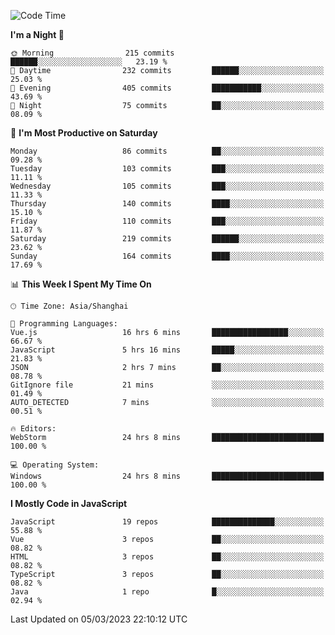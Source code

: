 <!--START_SECTION:waka-->
![Code Time](http://img.shields.io/badge/Code%20Time-2%2C134%20hrs%2031%20mins-blue)

**I'm a Night 🦉** 

```text
🌞 Morning                215 commits         ██████░░░░░░░░░░░░░░░░░░░   23.19 % 
🌆 Daytime                232 commits         ██████░░░░░░░░░░░░░░░░░░░   25.03 % 
🌃 Evening                405 commits         ███████████░░░░░░░░░░░░░░   43.69 % 
🌙 Night                  75 commits          ██░░░░░░░░░░░░░░░░░░░░░░░   08.09 % 
```
📅 **I'm Most Productive on Saturday** 

```text
Monday                   86 commits          ██░░░░░░░░░░░░░░░░░░░░░░░   09.28 % 
Tuesday                  103 commits         ███░░░░░░░░░░░░░░░░░░░░░░   11.11 % 
Wednesday                105 commits         ███░░░░░░░░░░░░░░░░░░░░░░   11.33 % 
Thursday                 140 commits         ████░░░░░░░░░░░░░░░░░░░░░   15.10 % 
Friday                   110 commits         ███░░░░░░░░░░░░░░░░░░░░░░   11.87 % 
Saturday                 219 commits         ██████░░░░░░░░░░░░░░░░░░░   23.62 % 
Sunday                   164 commits         ████░░░░░░░░░░░░░░░░░░░░░   17.69 % 
```


📊 **This Week I Spent My Time On** 

```text
🕑︎ Time Zone: Asia/Shanghai

💬 Programming Languages: 
Vue.js                   16 hrs 6 mins       █████████████████░░░░░░░░   66.67 % 
JavaScript               5 hrs 16 mins       █████░░░░░░░░░░░░░░░░░░░░   21.83 % 
JSON                     2 hrs 7 mins        ██░░░░░░░░░░░░░░░░░░░░░░░   08.78 % 
GitIgnore file           21 mins             ░░░░░░░░░░░░░░░░░░░░░░░░░   01.49 % 
AUTO_DETECTED            7 mins              ░░░░░░░░░░░░░░░░░░░░░░░░░   00.51 % 

🔥 Editors: 
WebStorm                 24 hrs 8 mins       █████████████████████████   100.00 % 

💻 Operating System: 
Windows                  24 hrs 8 mins       █████████████████████████   100.00 % 
```

**I Mostly Code in JavaScript** 

```text
JavaScript               19 repos            ██████████████░░░░░░░░░░░   55.88 % 
Vue                      3 repos             ██░░░░░░░░░░░░░░░░░░░░░░░   08.82 % 
HTML                     3 repos             ██░░░░░░░░░░░░░░░░░░░░░░░   08.82 % 
TypeScript               3 repos             ██░░░░░░░░░░░░░░░░░░░░░░░   08.82 % 
Java                     1 repo              █░░░░░░░░░░░░░░░░░░░░░░░░   02.94 % 
```




 Last Updated on 05/03/2023 22:10:12 UTC
<!--END_SECTION:waka-->

<!--
**likaiqiang/likaiqiang** is a ✨ _special_ ✨ repository because its `README.md` (this file) appears on your GitHub profile.

Here are some ideas to get you started:

- 🔭 I’m currently working on ...
- 🌱 I’m currently learning ...
- 👯 I’m looking to collaborate on ...
- 🤔 I’m looking for help with ...
- 💬 Ask me about ...
- 📫 How to reach me: ...
- 😄 Pronouns: ...
- ⚡ Fun fact: ...
-->
